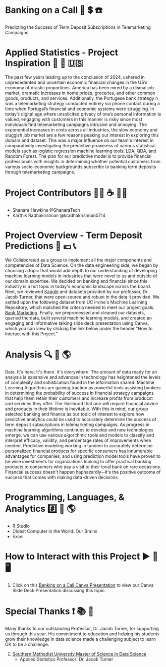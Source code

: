 # Banking on a Call :bank: :heavy_dollar_sign: :telephone:
Predicting the Success of Term Deposit Subscriptions in Telemarketing Campaigns

# Applied Statistics - Project Inspiration :high_brightness: :currency_exchange: :us:
The past few years leading up to the conclusion of 2024, ushered in unprecedented and uncertain economic financial changes in the US’s economy of drastic proportions. America has been mired by a dismal job market, dramatic increases in home prices, groceries, and other common goods, products, and services. Additionally, the Portugese bank strategy n was a telemarketing strategy conducted entirely via phone contact during a time when Portugal’s financial and economic systems were struggling. In today’s digital age where unsolicited privacy of one’s personal information is valued, engaging with customers in this manner is risky since most individuals find telemarketing campaigns intrusive and annoying. The exponential increases in costs across all industries, the slow economy and sluggish job market are a few reasons peaking our interest in exploring this domain and dataset. This was a major influence on our team's interest in comparatively investigating the predictive proweress of various statistical models such as logistic regression machine learning tools, LDA, QDA, and Random Forest. The plan for our predictive model is to provide financial professionals with insights in determining whether potential customers from various socio-economic backgrounds subscribe to banking term deposits through telemarketing campaigns.

# Project Contributors :woman_technologist: :coffee: :man_technologist:
  - Shanara Hawkins @ShanaraTech
  - Karthik Radhakrishnan @kradhakrishnan0714
  
# Project Overview - Term Deposit Predictions :bank: :euro: :telephone_receiver:
We Collaborated as a group to implement all the major components and competencies of Data Science. On the data engineering side, we began by choosing a topic that would add depth to our understanding of developing machine learning models in industries that were novel to us and outside of our domain expertise. We decided on banking and financial since this industry is a hot topic in today's economic landscape across the board. Next, we reviewed [Kaggle](https://www.kaggle.com/) and datasets provided by our professor, Dr. Jacob Turner,  that were open-source and robust in the data it provided. We settled upon the following dataset from UC Irvine's Machine Learning Repository, which matched the criteria needed to meet our project goals. [Bank Marketing](https://archive.ics.uci.edu/ml/datasets/Bank+Marketing). Finally, we preprocessed and cleaned our datasets, queried the data, built several machine learning models, and created an engaging and informative talking slide deck presentation using Canva, which you can view by clicking the link below under the header "How to Interact with this Project."

# Analysis :mag: :dart: :earth_americas:
Data. It's here. It's there. It's everywhere. The amount of data ready for an analysis is expansive and advances in technology has heightened the levels of complexity and sohistication found in the information shared. Machine Learning Algorithms are gaining traction as powerful tools assisting bankers in determining the probability of success in financial strategy campaigns that help them retain their customers and increase profits from producst and services they offer. The likelihood that one will require financial advice and products in their lifetime is inevitable. With this in mind, our group selected banking and finance as our topic of interest to explore how predictive analytics could be used to accurately determine the success of term deposit subscriptions in telemarketing campaigns. As progress in machine learning algorithms continues to develop and new technologies emerge, we can use various algorithmic tools and models to classify and interpret efficacy, validity, and percentage rates of improvements when needed. Predictive modeling working in tandem to accurately determine personalized financial products for specific consumers has innumerable advantages for companies, and using prediction model tools have proven to be wise investments for organizations looking to offer practical banking products to consumers who pay a visit to their local bank on rare occasions. Financial success doesn't happen haphazardly--it's the positive outcome of success that comes with making data-driven decisions.  

# Programming, Languages, & Analytics :hash: :brain: :earth_americas:
  - R Studio
  - Oldest Computer in the World: Our Brains
  - Excel
  
# How to Interact with this Project :arrow_forward: :link: :desktop_computer: 
1. Click on this [Banking on a Call Canva Presentation](https://www.canva.com/design/DAGZh0uiGig/GHpQOgtwpvEX4MqbTi3Inw/edit?utm_content=DAGZh0uiGig&utm_campaign=designshare&utm_medium=link2&utm_source=sharebutton) to view our Canva Slide Deck Presentation discussing this topic.
   
# Special Thanks :exclamation: :books: :100:
Many thanks to our outstanding Professor, Dr. Jacob Turner, for supporting us through this year. His commitment to education and helping his students grow their knowledge in data science made a challenging subject to learn OK to be a challenge.  
  1. [Southern Methodist University Master of Science in Data Science](https://datascience.smu.edu/)
     - Applied Statistics Professor: Dr. Jacob Turner

